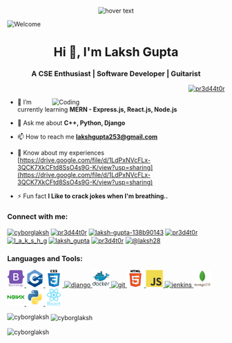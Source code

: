 
<p align="center">
  <img src="(https://c4.wallpaperflare.com/wallpaper/170/85/290/anarchy-computer-hack-hacker-wallpaper-preview.jpg)" width="350" title="hover text">
</p>

![Welcome](https://linktr.ee/guptalaksh)

<h1 align="center">Hi 👋, I'm Laksh Gupta</h1>
<h3 align="center">A CSE Enthusiast | Software Developer | Guitarist</h3>

<p align="right"> <a href="https://twitter.com/pr3d44t0r" target="blank"><img src="https://img.shields.io/twitter/follow/pr3d44t0r?logo=twitter&style=for-the-badge" alt="pr3d44t0r" /></a> </p>

<img align="right" alt="Coding" width="400" src="https://cdn.dribbble.com/users/1714010/screenshots/10822383/media/ea98dfbdc8c2a056427061871bb42edc.gif" >

- 🌱 I’m currently learning **MERN - Express.js, React.js, Node.js**

- 💬 Ask me about **C++, Python, Django**

- 📫 How to reach me **lakshgupta253@gmail.com**

- 📄 Know about my experiences [https://drive.google.com/file/d/1LdPxNVcFLx-3QCK7XkCFtd8SsO4s9G-K/view?usp=sharing](https://drive.google.com/file/d/1LdPxNVcFLx-3QCK7XkCFtd8SsO4s9G-K/view?usp=sharing)

- ⚡ Fun fact **I Like to crack jokes when I'm breathing..**


                                                 
<h3 align="left">Connect with me:</h3>
<p align="left">
<a href="https://dev.to/cyborglaksh" target="blank"><img align="center" src="https://raw.githubusercontent.com/rahuldkjain/github-profile-readme-generator/master/src/images/icons/Social/devto.svg" alt="cyborglaksh" height="30" width="40" /></a>
<a href="https://twitter.com/pr3d44t0r" target="blank"><img align="center" src="https://raw.githubusercontent.com/rahuldkjain/github-profile-readme-generator/master/src/images/icons/Social/twitter.svg" alt="pr3d44t0r" height="30" width="40" /></a>
<a href="https://linkedin.com/in/laksh-gupta-138b90143" target="blank"><img align="center" src="https://raw.githubusercontent.com/rahuldkjain/github-profile-readme-generator/master/src/images/icons/Social/linked-in-alt.svg" alt="laksh-gupta-138b90143" height="30" width="40" /></a>
<a href="https://stackoverflow.com/users/pr3d4t0r" target="blank"><img align="center" src="https://raw.githubusercontent.com/rahuldkjain/github-profile-readme-generator/master/src/images/icons/Social/stack-overflow.svg" alt="pr3d4t0r" height="30" width="40" /></a>
<a href="https://www.codechef.com/users/l_a_k_s_h_g" target="blank"><img align="center" src="https://cdn.jsdelivr.net/npm/simple-icons@3.1.0/icons/codechef.svg" alt="l_a_k_s_h_g" height="30" width="40" /></a>
<a href="https://codeforces.com/profile/laksh_gupta" target="blank"><img align="center" src="https://raw.githubusercontent.com/rahuldkjain/github-profile-readme-generator/master/src/images/icons/Social/codeforces.svg" alt="laksh_gupta" height="30" width="40" /></a>
<a href="https://www.leetcode.com/pr3d4t0r" target="blank"><img align="center" src="https://raw.githubusercontent.com/rahuldkjain/github-profile-readme-generator/master/src/images/icons/Social/leet-code.svg" alt="pr3d4t0r" height="30" width="40" /></a>
<a href="https://www.hackerearth.com/@laksh28" target="blank"><img align="center" src="https://raw.githubusercontent.com/rahuldkjain/github-profile-readme-generator/master/src/images/icons/Social/hackerearth.svg" alt="@laksh28" height="30" width="40" /></a>
</p>

<h3 align="left">Languages and Tools:</h3>
<p align="left"> <a href="https://getbootstrap.com" target="_blank" rel="noreferrer"> <img src="https://raw.githubusercontent.com/devicons/devicon/master/icons/bootstrap/bootstrap-plain-wordmark.svg" alt="bootstrap" width="40" height="40"/> </a> <a href="https://www.w3schools.com/cpp/" target="_blank" rel="noreferrer"> <img src="https://raw.githubusercontent.com/devicons/devicon/master/icons/cplusplus/cplusplus-original.svg" alt="cplusplus" width="40" height="40"/> </a> <a href="https://www.w3schools.com/css/" target="_blank" rel="noreferrer"> <img src="https://raw.githubusercontent.com/devicons/devicon/master/icons/css3/css3-original-wordmark.svg" alt="css3" width="40" height="40"/> </a> <a href="https://www.djangoproject.com/" target="_blank" rel="noreferrer"> <img src="https://cdn.worldvectorlogo.com/logos/django.svg" alt="django" width="40" height="40"/> </a> <a href="https://www.docker.com/" target="_blank" rel="noreferrer"> <img src="https://raw.githubusercontent.com/devicons/devicon/master/icons/docker/docker-original-wordmark.svg" alt="docker" width="40" height="40"/> </a> <a href="https://git-scm.com/" target="_blank" rel="noreferrer"> <img src="https://www.vectorlogo.zone/logos/git-scm/git-scm-icon.svg" alt="git" width="40" height="40"/> </a> <a href="https://www.w3.org/html/" target="_blank" rel="noreferrer"> <img src="https://raw.githubusercontent.com/devicons/devicon/master/icons/html5/html5-original-wordmark.svg" alt="html5" width="40" height="40"/> </a> <a href="https://developer.mozilla.org/en-US/docs/Web/JavaScript" target="_blank" rel="noreferrer"> <img src="https://raw.githubusercontent.com/devicons/devicon/master/icons/javascript/javascript-original.svg" alt="javascript" width="40" height="40"/> </a> <a href="https://www.jenkins.io" target="_blank" rel="noreferrer"> <img src="https://www.vectorlogo.zone/logos/jenkins/jenkins-icon.svg" alt="jenkins" width="40" height="40"/> </a> <a href="https://www.mongodb.com/" target="_blank" rel="noreferrer"> <img src="https://raw.githubusercontent.com/devicons/devicon/master/icons/mongodb/mongodb-original-wordmark.svg" alt="mongodb" width="40" height="40"/> </a> <a href="https://www.nginx.com" target="_blank" rel="noreferrer"> <img src="https://raw.githubusercontent.com/devicons/devicon/master/icons/nginx/nginx-original.svg" alt="nginx" width="40" height="40"/> </a> <a href="https://www.python.org" target="_blank" rel="noreferrer"> <img src="https://raw.githubusercontent.com/devicons/devicon/master/icons/python/python-original.svg" alt="python" width="40" height="40"/> </a> <a href="https://reactjs.org/" target="_blank" rel="noreferrer"> <img src="https://raw.githubusercontent.com/devicons/devicon/master/icons/react/react-original-wordmark.svg" alt="react" width="40" height="40"/> </a> </p>

<p><img align="left" src="https://github-readme-stats.vercel.app/api/top-langs?username=cyborglaksh&show_icons=true&locale=en&layout=compact" alt="cyborglaksh" /></p>

<p>&nbsp;<img align="center" src="https://github-readme-stats.vercel.app/api?username=cyborglaksh&show_icons=true&locale=en" alt="cyborglaksh" /></p>

<p><img align="center" src="https://github-readme-streak-stats.herokuapp.com/?user=cyborglaksh&" alt="cyborglaksh" /></p>

